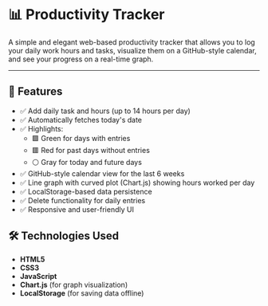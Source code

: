 # 📊 Productivity Tracker

A simple and elegant web-based productivity tracker that allows you to log your daily work hours and tasks, visualize them on a GitHub-style calendar, and see your progress on a real-time graph.

---

## 🚀 Features

- ✅ Add daily task and hours (up to 14 hours per day)
- ✅ Automatically fetches today's date
- ✅ Highlights:
  - 🟩 Green for days with entries
  - 🟥 Red for past days without entries
  - ⚪ Gray for today and future days
- ✅ GitHub-style calendar view for the last 6 weeks
- ✅ Line graph with curved plot (Chart.js) showing hours worked per day
- ✅ LocalStorage-based data persistence
- ✅ Delete functionality for daily entries
- ✅ Responsive and user-friendly UI

## 🛠️ Technologies Used

- **HTML5**
- **CSS3**
- **JavaScript**
- **Chart.js** (for graph visualization)
- **LocalStorage** (for saving data offline)
